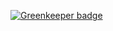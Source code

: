 
[![Greenkeeper badge](https://badges.greenkeeper.io/Perkovec/hero-chat.svg)](https://greenkeeper.io/)
